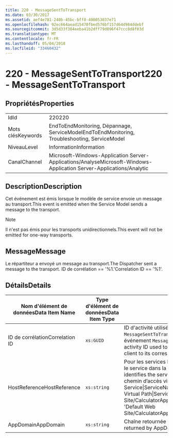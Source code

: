 ```yaml
---
title: 220 - MessageSentToTransport
ms.date: 03/30/2017
ms.assetid: aef4e781-240b-45bc-bff8-400053037e71
ms.openlocfilehash: 92ec664aead15470fbed576bf157d64d984ddebf
ms.sourcegitcommit: 3d5d33f384eeba41b2dff79d096f47ccc8d8f03d
ms.translationtype: MT
ms.contentlocale: fr-FR
ms.lasthandoff: 05/04/2018
ms.locfileid: "33460432"
---
```

# <a name="220---messagesenttotransport"></a><span data-ttu-id="4abd2-102">220 - MessageSentToTransport</span><span class="sxs-lookup"><span data-stu-id="4abd2-102">220 - MessageSentToTransport</span></span>
## <a name="properties"></a><span data-ttu-id="4abd2-103">Propriétés</span><span class="sxs-lookup"><span data-stu-id="4abd2-103">Properties</span></span>  
  
|||  
|-|-|  
|<span data-ttu-id="4abd2-104">Id</span><span class="sxs-lookup"><span data-stu-id="4abd2-104">Id</span></span>|<span data-ttu-id="4abd2-105">220</span><span class="sxs-lookup"><span data-stu-id="4abd2-105">220</span></span>|  
|<span data-ttu-id="4abd2-106">Mots clés</span><span class="sxs-lookup"><span data-stu-id="4abd2-106">Keywords</span></span>|<span data-ttu-id="4abd2-107">EndToEndMonitoring, Dépannage, ServiceModel</span><span class="sxs-lookup"><span data-stu-id="4abd2-107">EndToEndMonitoring, Troubleshooting, ServiceModel</span></span>|  
|<span data-ttu-id="4abd2-108">Niveau</span><span class="sxs-lookup"><span data-stu-id="4abd2-108">Level</span></span>|<span data-ttu-id="4abd2-109">Information</span><span class="sxs-lookup"><span data-stu-id="4abd2-109">Information</span></span>|  
|<span data-ttu-id="4abd2-110">Canal</span><span class="sxs-lookup"><span data-stu-id="4abd2-110">Channel</span></span>|<span data-ttu-id="4abd2-111">Microsoft-Windows-Application Server-Applications/Analyse</span><span class="sxs-lookup"><span data-stu-id="4abd2-111">Microsoft-Windows-Application Server-Applications/Analytic</span></span>|  
  
## <a name="description"></a><span data-ttu-id="4abd2-112">Description</span><span class="sxs-lookup"><span data-stu-id="4abd2-112">Description</span></span>  
 <span data-ttu-id="4abd2-113">Cet événement est émis lorsque le modèle de service envoie un message au transport.</span><span class="sxs-lookup"><span data-stu-id="4abd2-113">This event is emitted when the Service Model sends a message to the transport.</span></span>  
  
> [!NOTE]
>  <span data-ttu-id="4abd2-114">Il n'est pas émis pour les transports unidirectionnels.</span><span class="sxs-lookup"><span data-stu-id="4abd2-114">This event will not be emitted for one-way transports.</span></span>  
  
## <a name="message"></a><span data-ttu-id="4abd2-115">Message</span><span class="sxs-lookup"><span data-stu-id="4abd2-115">Message</span></span>  
 <span data-ttu-id="4abd2-116">Le répartiteur a envoyé un message au transport.</span><span class="sxs-lookup"><span data-stu-id="4abd2-116">The Dispatcher sent a message to the transport.</span></span> <span data-ttu-id="4abd2-117">ID de corrélation == '%1.'</span><span class="sxs-lookup"><span data-stu-id="4abd2-117">Correlation ID == '%1'.</span></span>  
  
## <a name="details"></a><span data-ttu-id="4abd2-118">Détails</span><span class="sxs-lookup"><span data-stu-id="4abd2-118">Details</span></span>  
  
|<span data-ttu-id="4abd2-119">Nom d'élément de données</span><span class="sxs-lookup"><span data-stu-id="4abd2-119">Data Item Name</span></span>|<span data-ttu-id="4abd2-120">Type d'élément de données</span><span class="sxs-lookup"><span data-stu-id="4abd2-120">Data Item Type</span></span>|<span data-ttu-id="4abd2-121">Description</span><span class="sxs-lookup"><span data-stu-id="4abd2-121">Description</span></span>|  
|--------------------|--------------------|-----------------|  
|<span data-ttu-id="4abd2-122">ID de corrélation</span><span class="sxs-lookup"><span data-stu-id="4abd2-122">Correlation ID</span></span>|`xs:GUID`|<span data-ttu-id="4abd2-123">ID d'activité utilisé pour mettre en corrélation un événement `MessageSentToTransport` provenant d'un service ou d'un client avec son événement `MessageReceivedFromTransport` correspondant à l'autre bout.</span><span class="sxs-lookup"><span data-stu-id="4abd2-123">The activity ID used to correlate a `MessageSentToTransport` event from a service or client to its corresponding `MessageReceivedFromTransport` on the other end.</span></span>|  
|<span data-ttu-id="4abd2-124">HostReference</span><span class="sxs-lookup"><span data-stu-id="4abd2-124">HostReference</span></span>|`xs:string`|<span data-ttu-id="4abd2-125">Pour les services hébergés par le Web, ce champ identifie de manière unique le service dans la hiérarchie Web.</span><span class="sxs-lookup"><span data-stu-id="4abd2-125">For Web-hosted services, this field uniquely identifies the service in the Web hierarchy.</span></span> <span data-ttu-id="4abd2-126">Son format est défini en tant que ' chemin d’accès virtuel de Site Web nom Application&#124;chemin d’accès virtuel du Service&#124;ServiceName'.</span><span class="sxs-lookup"><span data-stu-id="4abd2-126">Its format is defined as 'Web Site Name Application Virtual Path&#124;Service Virtual Path&#124;ServiceName'.</span></span> <span data-ttu-id="4abd2-127">Exemple : ' Default Web Site/CalculatorApplication&#124;/CalculatorService.svc&#124;CalculatorService ».</span><span class="sxs-lookup"><span data-stu-id="4abd2-127">Example: 'Default Web Site/CalculatorApplication&#124;/CalculatorService.svc&#124;CalculatorService'.</span></span>|  
|<span data-ttu-id="4abd2-128">AppDomain</span><span class="sxs-lookup"><span data-stu-id="4abd2-128">AppDomain</span></span>|`xs:string`|<span data-ttu-id="4abd2-129">Chaîne retournée par AppDomain.CurrentDomain.FriendlyName.</span><span class="sxs-lookup"><span data-stu-id="4abd2-129">The string returned by AppDomain.CurrentDomain.FriendlyName.</span></span>|
